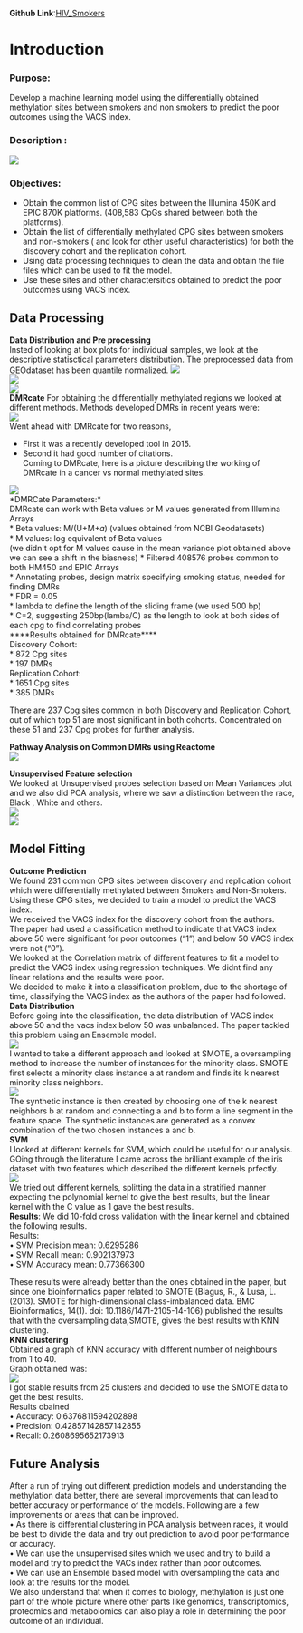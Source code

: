 **Github Link**:<a href="https://github.com/PaarthParekh/HIV_Smokers">HIV_Smokers</a>
# Introduction
### Purpose:
Develop a machine learning model using the differentially obtained methylation sites between smokers and non smokers to predict the poor outcomes using the VACS index.  
### Description :
<img src="images/DMR/Description_data.png?raw=true"/>

### Objectives:
* Obtain the common list of CPG sites between the Illumina 450K and EPIC 870K platforms. (408,583 CpGs shared between both the platforms). <br>
* Obtain the list of differentially methylated CPG sites between smokers and non-smokers ( and look for other useful characteristics) for both the discovery cohort and the replication cohort. <br>
* Using data processing techniques to clean the data and obtain the file files which can be used to fit the model. <br>
* Use these sites and other charactersitics obtained to predict the poor outcomes using VACS index. <br>
## Data Processing
**Data Distribution and Pre processing** <br>
Insted of looking at box plots for individual samples, we look at the descriptive statisctical parameters distribution. The preprocessed data from GEOdataset has been quantile normalized.
<img src="images/DMR/Descriptive_Stats_pict.png?raw=true"/> <br>
<img src="images/DMR/mean_variance.png?raw=true"/> <br>
<img src="images/DMR/log_transform_mean_variance.png?raw=true"/> <br>
**DMRcate**
For obtaining the differentially methylated regions we looked at different methods. Methods developed DMRs in recent years were: <br>
<img src="images/DMR/DMR_stats.png?raw=true"/> <br>
Went ahead with DMRcate for two reasons, <br>
* First it was a recently developed tool in 2015. <br>
* Second it had good number of citations. <br>
Coming to DMRcate, here is a picture describing the working of DMRcate in a cancer vs normal methylated sites. <br>
<img src="images/DMR/DMRcate.png?raw=true"/>
<br>
*DMRCate Parameters:* <br>
DMRcate can work with Beta values or M values generated from Illumina Arrays <br>
* Beta values: M/(U+M+𝛼) (values obtained from NCBI Geodatasets) <br>
* M values: log equivalent of Beta values <br> (we didn't opt for M values cause in the mean variance plot obtained above we can see a shift in the biasness)
* Filtered 408576 probes common to both HM450 and EPIC Arrays <br>
* Annotating probes, design matrix specifying smoking status, needed for finding DMRs <br>
* FDR = 0.05 <br>
* lambda to define the length of the sliding frame (we used 500 bp) <br>
* C=2, suggesting 250bp(lamba/C) as the length to look at both sides of each cpg to find correlating probes <br>
****Results obtained for DMRcate**** <br>
Discovery Cohort: <br>
* 872 Cpg sites <br>
* 197 DMRs <br>
Replication Cohort: <br>
* 1651 Cpg sites <br>
* 385 DMRs <br>

There are 237 Cpg sites common in both Discovery and Replication Cohort, out of which top 51 are most significant in both cohorts.
Concentrated on these 51 and 237 Cpg probes for further analysis. <br>

**Pathway Analysis on Common DMRs using Reactome** <br>
<img src="images/DMR/Affected_Pathways.png?raw=true"/>

**Unsupervised Feature selection**<br>
We looked at Unsupervised probes selection based on Mean Variances plot and we also did PCA analysis, where we saw a distinction between the race, Black , White and others.<br>
<img src="images/DMR/Unsupervised_probes.png?raw=true"/> <br>
<img src="images/DMR/Race_seperation.png?raw=true"/> <br>

## Model Fitting 
**Outcome Prediction** <br>
We found 231 common CPG sites between discovery and replication cohort which were differentially methylated between Smokers and Non-Smokers. <br>
Using these CPG sites, we decided to train a model to predict the VACS index. <br>
We received the VACS index for the discovery cohort from the authors. <br>
The paper had used a classification method to indicate that VACS index above 50 were significant for poor outcomes (“1”) and below 50 VACS index were not (“0”). <br>
We looked at the Correlation matrix of different features to fit a model to predict the VACS index using regression techniques. We didnt find any linear relations and the results were poor. <br>
We decided to make it into a classification problem, due to the shortage of time, classifying the VACS index as the authors of the paper had followed. <br>
**Data Distribution**<br> 
Before going into the classification, the data distribution of VACS index above 50 and the vacs index below 50 was unbalanced. The paper tackled this problem using an Ensemble model. <br>
<img src="images/DMR/VACS_Index.png?raw=true"/> <br>
I wanted to take a different approach and looked at SMOTE, a oversampling method to increase the number of instances for the minority class. SMOTE first selects a minority class instance a at random and finds its k nearest minority class neighbors. <br>
<img src="images/DMR/SMOTE.png?raw=true"/> <br>
The synthetic instance is then created by choosing one of the k nearest neighbors b at random and connecting a and b to form a line segment in the feature space. The synthetic instances are generated as a convex combination of the two chosen instances a and b. <br>
**SVM** <br>
I looked at different kernels for SVM, which could be useful for our analysis. GOing through the literature I came across the brilliant example of the iris dataset with two features which described the different kernels prfectly. <br>
<img src="images/DMR/SVM_Petal.png?raw=true"/> <br>
We tried out different kernels, splitting the data in a stratified manner expecting the polynomial kernel to give the best results, but the linear kernel with the C value as 1 gave the best results.  <br>
**Results**:
We did 10-fold cross validation with the linear kernel and obtained the following results. <br>
Results: <br>
• SVM Precision mean: 0.6295286 <br>
• SVM Recall mean: 0.902137973 <br>
• SVM Accuracy mean: 0.77366300 <br>

These results were already better than the ones obtained in the paper, but since one bioinformatics paper related to SMOTE (Blagus, R., & Lusa, L. (2013). SMOTE for high-dimensional class-imbalanced data. BMC Bioinformatics, 14(1). doi: 10.1186/1471-2105-14-106) published the results that with the oversampling data,SMOTE, gives the best results with KNN clustering. <br>
**KNN clustering** <br>
Obtained a graph of KNN accuracy with different number of neighbours from 1 to 40. <br>
Graph obtained was: <br>
<img src="images/DMR/KVM_diff_neig.png?raw=true"/> <br>
I got stable results from 25 clusters and decided to use the SMOTE data to get the best results. <br>
Results obained <br>
• Accuracy: 0.6376811594202898 <br>
• Precision: 0.42857142857142855 <br>
• Recall: 0.2608695652173913 <br>

## Future Analysis
After a run of trying out different prediction models and understanding the methylation data better, there are several improvements that can lead to better accuracy or performance of the models. Following are a few improvements or areas that can be improved. <br>
• As there is differential clustering in PCA analysis between races, it would be best to divide the data and try out prediction to avoid poor performance or accuracy. <br>
• We can use the unsupervised sites which we used and try to build a model and try to predict the VACs index rather than poor outcomes. <br>
• We can use an Ensemble based model with oversampling the data and look at the results for the model. <br>
We also understand that when it comes to biology, methylation is just one part of the whole picture where other parts like genomics, transcriptomics, proteomics and metabolomics can also play a role in determining the poor outcome of an individual. <br>
